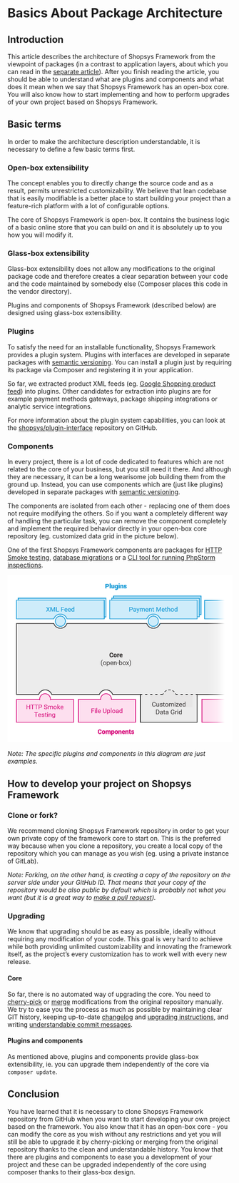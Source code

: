 # Basics About Package Architecture

## Introduction
This article describes the architecture of Shopsys Framework from the viewpoint of packages
(in a contrast to application layers, about which you can read in the [separate article](basics-about-model-architecture.md)).
After you finish reading the article, you should be able to understand what are plugins and components and what does it mean
when we say that Shopsys Framework has an open-box core.
You will also know how to start implementing and how to perform upgrades of your own project based on Shopsys Framework.

## Basic terms
In order to make the architecture description understandable, it is necessary to define a few basic terms first.

### Open-box extensibility
The concept enables you to directly change the source code and as a result, permits unrestricted customizability.
We believe that lean codebase that is easily modifiable is a better place to start building your project than a feature-rich platform
with a lot of configurable options.

The core of Shopsys Framework is open-box.
It contains the business logic of a basic online store that you can build on and it is absolutely up to you how you will modify it.

### Glass-box extensibility
Glass-box extensibility does not allow any modifications to the original package code and therefore creates
a clear separation between your code and the code maintained by somebody else (Composer places this code in the vendor directory).

Plugins and components of Shopsys Framework (described below) are designed using glass-box extensibility.

### Plugins
To satisfy the need for an installable functionality, Shopsys Framework provides a plugin system.
Plugins with interfaces are developed in separate packages with [semantic versioning](http://semver.org/).
You can install a plugin just by requiring its package via Composer and registering it in your application.

So far, we extracted product XML feeds (eg. [Google Shopping product feed](https://github.com/shopsys/product-feed-google)) into plugins.
Other candidates for extraction into plugins are for example payment methods gateways, package shipping integrations or analytic service integrations.

For more information about the plugin system capabilities, you can look at the [shopsys/plugin-interface](https://github.com/shopsys/plugin-interface) repository on GitHub.

### Components
In every project, there is a lot of code dedicated to features which are not related to the core of your business,
but you still need it there. And although they are necessary, it can be a long wearisome job building them from the ground up.
Instead, you can use components which are (just like plugins) developed in separate packages with [semantic versioning](http://semver.org/).

The components are isolated from each other -  replacing one of them does not require modifying the others.
So if you want a completely different way of handling the particular task, you can remove the component completely
and implement the required behavior directly in your open-box core repository (eg. customized data grid in the picture below).

One of the first Shopsys Framework components are packages for [HTTP Smoke testing](https://github.com/shopsys/phpstorm-inspect),
[database migrations](https://github.com/shopsys/migrations) or a [CLI tool for running PhpStorm inspections](https://github.com/shopsys/phpstorm-inspect).

![Shopsys Framework package architecture schema](img/package-architecture.png)

*Note: The specific plugins and components in this diagram are just examples.*

## How to develop your project on Shopsys Framework
### Clone or fork?
We recommend cloning Shopsys Framework repository in order to get your own private copy of the framework core to start on.
This is the preferred way because when you clone a repository, you create a local copy of the repository which you can manage as you wish
(eg. using a private instance of GitLab).

*Note: Forking, on the other hand, is creating a copy of the repository on the server side under your GitHub ID.
That means that your copy of the repository would be also public by default which is probably not what you want
(but it is a great way to [make a pull request](https://git.shopsys-framework.com/shopsys/shopsys-framework/blob/master/CONTRIBUTING.md)).*

### Upgrading
We know that upgrading should be as easy as possible, ideally without requiring any modification of your code.
This goal is very hard to achieve while both providing unlimited customizability and innovating the framework itself,
as the project’s every customization has to work well with every new release.

#### Core
So far, there is no automated way of upgrading the core.
You need to [cherry-pick](https://git-scm.com/docs/git-cherry-pick) or [merge](https://git-scm.com/docs/git-merge) modifications from the original repository manually.
We try to ease you the process as much as possible by maintaining clear GIT history,
keeping up-to-date [changelog](/CHANGELOG.md) and [upgrading instructions](/UPGRADE.md),
and writing [understandable commit messages](/docs/contributing/guidelines-for-creating-commits.md).

#### Plugins and components
As mentioned above, plugins and components provide glass-box extensibility,
ie. you can upgrade them independently of the core via `composer update`.

## Conclusion
You have learned that it is necessary to clone Shopsys Framework repository from GitHub when you want to start developing your own project based on the framework.
You also know that it has an open-box core - you can modify the core as you wish without any restrictions and yet you will still be able
to upgrade it by cherry-picking or merging from the original repository thanks to the clean and understandable history.
You know that there are plugins and components to ease you a development of your project and these can be upgraded independently of the core using composer thanks to their glass-box design.
